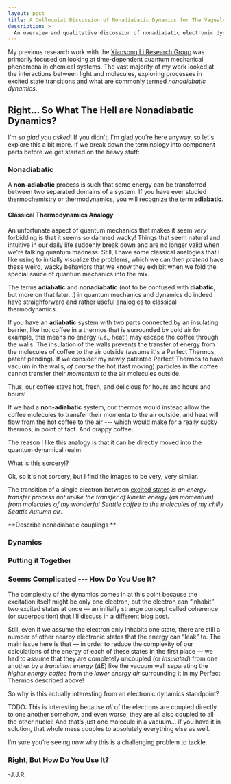 ```yaml
---
layout: post
title: A Colloquial Discussion of Nonadiabatic Dynamics for The Vaguely Interested
description: >
  An overview and qualitative discussion of nonadiabatic electronic dynamics.
---
```


My previous research work with the [Xiaosong Li Research Group](http://depts.washington.edu/ligroup/)
was primarily focused on looking at time-dependent quantum mechanical phenomena
in chemical systems. The vast majority of my work looked at the interactions
between light and molecules, exploring processes in excited state transitions and
what are commonly termed  _nonadiabatic dynamics_.

## Right... So What The Hell are Nonadiabatic Dynamics?

I'm _so glad you asked_! If you didn't, I'm glad you're here anyway, so let's
explore this a bit more. If we break down the terminology into component parts
before we get started on the heavy stuff:

### Nonadiabatic

A **non-adiabatic** process is such that some energy can be transferred between two
separated domains of a system. If you have ever studied thermochemistry or
thermodynamics, you will recognize the term **adiabatic**.

#### Classical Thermodynamics Analogy
An unfortunate aspect of quantum mechanics that makes it seem _very_ forbidding
is that it seems so damned wacky! Things that seem natural and intuitive in our
daily life suddenly break down and are no longer valid when we're talking
quantum madness. Still, I have some classical analogies that I like using
to initially visualize the problems, which we can then _pretend_ have these
weird, wacky behaviors that we know they exhibit when we fold the special sauce
of quantum mechanics into the mix.

The terms **adiabatic** and **nonadiabatic** (not to be confused with **diabatic**,
but more on that later...) in quantum mechanics and dynamics do indeed have
straighforward and rather useful analogies to classical thermodynamics.

If you have an **adiabatic** system with two parts connected by an insulating barrier, like hot coffee in a thermos that is surrounded by cold air for example, this means no energy (*i.e.,* heat!) may escape the coffee through the walls. The insulation of the walls prevents the transfer of energy from the molecules of coffee to the air outside (assume it's a Perfect Thermos, patent pending). If we consider my newly patented Perfect Thermos to have vacuum in the walls, _of course_ the hot (fast moving) particles in the coffee cannot transfer their _momentum_ to the air molecules outside.

Thus, our coffee stays hot, fresh, and delicious for hours and hours and hours!

If we had a **non-adiabatic** system, our thermos would instead allow the
coffee molecules to transfer their momenta to the air outside, and heat will flow
from the hot coffee to the air --- which would make for a really sucky thermos,
in point of fact. And crappy coffee.

The reason I like this analogy is that it can be directly moved into the
quantum dynamical realm.

What is this sorcery!?

Ok, so it's not sorcery, but I find the images to be very, very similar.

The transition of a single electron between [excited states](https://jjradler.github.io/blog/2018-10-09-excited-states-in-chemistry/) _is an energy-transfer process not unlike the
transfer of kinetic energy (as momentum) from molecules of my wonderful Seattle
coffee to the molecules of my chilly Seattle Autumn air_.



**Describe nonadiabatic couplings **

### Dynamics

### Putting it Together

### Seems Complicated --- How Do You Use It?



The complexity of the dynamics comes in at this point because the excitation itself might be only one electron, but the electron can “inhabit” two excited states at once — an initially strange concept called coherence (or superposition) that I’ll discuss in a different blog post. 

Still, even if we assume the electron only inhabits one state, there are still a number of other nearby electronic states that the energy can “leak” to.  The main issue here is that — in order to reduce the complexity of our calculations of the energy of each of these states in the first place — we had to assume that they are completely uncoupled (or _insulated_) from one another by a _transition energy_ ($\Delta E$)  like the vacuum wall separating the _higher energy coffee_ from the _lower energy air_ surrounding it in my Perfect Thermos described above! 

So why is this actually interesting from an electronic dynamics standpoint? 

TODO:  This is interesting because _all_ of the electrons are coupled directly to one another somehow, and even worse, they are all also coupled to all the other nuclei!  And that’s just one molecule in a vacuum… if you have it in solution, that whole mess couples to absolutely everything else as well. 

I’m sure you’re seeing now why this is a challenging problem to tackle. 

### Right, But How Do You Use It?



-J.J.R.
